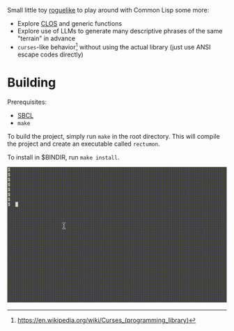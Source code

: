 Small little toy [roguelike](https://en.wikipedia.org/wiki/Roguelike) to play around with Common Lisp some more:

- Explore
  [CLOS](https://en.wikipedia.org/wiki/Common_Lisp_Object_System) and
  generic functions
- Explore use of LLMs to generate many descriptive phrases of the same
  "terrain" in advance
- `curses`-like behavior[^1] without using the actual library (just
  use ANSI escape codes directly)

[^1]: https://en.wikipedia.org/wiki/Curses_(programming_library)

# Building

Prerequisites:

- [SBCL](https://en.wikipedia.org/wiki/Steel_Bank_Common_Lisp)
- `make`

To build the project, simply run `make` in the root directory. This will compile the project and create an executable called `rectumon`.

To install in $BINDIR, run `make install`.

![rectumon in action](https://github.com/eigenhombre/gifs/blob/master/gifs/rectumon1.gif)
